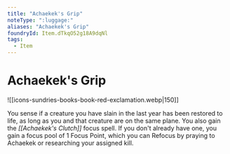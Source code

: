 ```yaml
---
title: "Achaekek's Grip"
noteType: ":luggage:"
aliases: "Achaekek's Grip"
foundryId: Item.dTkqO52g18A9dqNl
tags:
  - Item
---
```


# Achaekek's Grip
![[icons-sundries-books-book-red-exclamation.webp|150]]

You sense if a creature you have slain in the last year has been restored to life, as long as you and that creature are on the same plane. You also gain the _[[Achaekek's Clutch]]_ focus spell. If you don't already have one, you gain a focus pool of 1 Focus Point, which you can Refocus by praying to Achaekek or researching your assigned kill.
